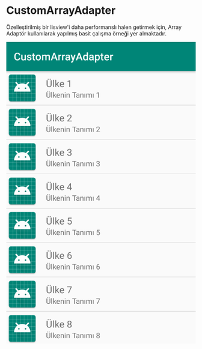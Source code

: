 # CustomArrayAdapter

Özelleştirilmiş bir lisview'i daha performanslı halen getirmek için, Array Adaptör kullanılarak yapılmış basit çalışma örneği yer almaktadır.

![alt text](https://github.com/ihaydinn/CustomArrayAdapter/blob/master/Screenshot_2.png)
